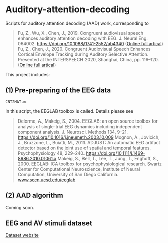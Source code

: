 # Auditory-attention-decoding
Scripts for auditory attention decoding (AAD) work, corresponding to 
>Fu, Z., Wu, X., Chen, J., 2019. Congruent audiovisual speech enhances auditory attention decoding with EEG. J. Neural Eng. 064002. https://doi.org/10.1088/1741-2552/ab4340 ([Online full artical](https://iopscience.iop.org/article/10.1088/1741-2552/ab4340))
>Fu, Z., Chen, J., 2020. Congruent Audiovisual Speech Enhances Cortical Envelope Tracking during
Auditory Selective Attention. Presented at the INTERSPEECH 2020, Shanghai, China, pp. 116–120. ([Online full artical](https://www.isca-speech.org/archive/Interspeech_2020/pdfs/1957.pdf))

This project includes:

## (1) Pre-preparing of the EEG data  
`CNT2MAT.m`

In this script, the EEGLAB toolbox is called. Details please see  
>Delorme, A., Makeig, S., 2004. EEGLAB: an open source toolbox for analysis of single-trial EEG dynamics including independent component analysis. J. Neurosci. Methods 134, 9–21. https://doi.org/10.1016/j.jneumeth.2003.10.009
>Mognon, A., Jovicich, J., Bruzzone, L., Buiatti, M., 2011. ADJUST: An automatic EEG artifact detector based on the joint use of spatial and temporal features. Psychophysiology 48, 229–240. https://doi.org/10.1111/j.1469-8986.2010.01061.x
>Makeig, S., Bell, T., Lee, T., Jung, T., Enghoff, S., 2000. EEGLAB: ICA toolbox for psychophysiological research. Swartz Center for Computational Neuroscience, Institute of Neural Computation, University of San Diego California. www.sccn.ucsd.edu/eeglab

## (2) AAD algorithm
Coming soon.  

## EEG and AV stimuli dataset
[Dataset website](http://scholar.pku.edu.cn/chenjing/publications/auditory-attention-decoding-dataset-peking-university)
